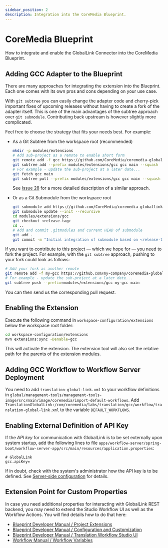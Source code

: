 ```yaml
---
sidebar_position: 2
description: Integration into the CoreMedia Blueprint.
---
```


# CoreMedia Blueprint

How to integrate and enable the GlobalLink Connector into the CoreMedia
Blueprint.

## Adding GCC Adapter to the Blueprint

There are many approaches for integrating the extension into the Blueprint. Each
one comes with its own pros and cons depending on your use case.

With `git subtree` you can easily change the adapter code and cherry-pick
important fixes of upcoming releases without having to create a fork of the
adapter itself. This is one of the main advantages of the subtree approach over
`git submodule`. Contributing back upstream is however slightly more
complicated.

Feel free to choose the strategy that fits your needs best. For example:

* As a Git Subtree from the workspace root (recommended)

  ```bash
  mkdir -p modules/extensions
  # Add sub-project as a remote to enable short form
  git remote add -f gcc https://github.com/CoreMedia/coremedia-globallink-connect-integration.git
  git subtree add --prefix modules/extensions/gcc gcc main --squash
  # For example - update the sub-project at a later date...
  git fetch gcc main
  git subtree pull --prefix modules/extensions/gcc gcc main --squash
  ```

  See
  [Issue 28](<https://github.com/CoreMedia/coremedia-globallink-connect-integration/issues/28> "Git subtree approach · Issue #28 · CoreMedia/coremedia-globallink-connect-integration")
  for a more detailed description of a similar approach.

* Or as a Git Submodule from the workspace root

  ```bash
  git submodule add https://github.com/CoreMedia/coremedia-globallink-connect-integration.git modules/extensions/gcc
  git submodule update --init --recursive
  cd modules/extensions/gcc
  git checkout <release-tag>
  cd ..
  # Add and commit .gitmodules and current HEAD of submodule 
  git add .
  git commit -m "Initial integration of submodule based on <release-tag>"
  ```

If you want to contribute to this project — which we hope for — you need to fork
the project. For example, with the `git subtree` approach, pushing to your fork
could look as follows:

```bash
# Add your fork as another remote
git remote add -f my-gcc https://github.com/my-company/coremedia-globallink-connect-extended.git
# For example - update the sub-project at a later date...
git subtree push --prefix=modules/extensions/gcc my-gcc main
```

You can then send us the corresponding pull request.

## Enabling the Extension

Execute the following command in `workspace-configuration/extensions` below the
workspace root folder:

```bash
cd workspace-configuration/extensions
mvn extensions:sync -Denable=gcc
```

This will activate the extension. The extension tool will also set the relative
path for the parents of the extension modules.

## Adding GCC Workflow to Workflow Server Deployment

You need to add `translation-global-link.xml` to your workflow definitions in
`global/management-tools/management-tools-image/src/main/image/coremedia/import-default-workflows`.
Add
`TranslationGlobalLink:/com/coremedia/labs/translation/gcc/workflow/translation-global-link.xml`
to the variable `DEFAULT_WORKFLOWS`.

## Enabling External Definition of API Key

If the _API key_ for communication with GlobalLink is to be set externally
upon system startup, add the following lines to file
`apps/workflow-server/spring-boot/workflow-server-app/src/main/resources/application.properties`:

```text
# GlobalLink
gcc.apiKey=
```

If in doubt, check with the system's administrator how the API key is to be
defined. See [Server-side configuration](<../administrators/configure-gcc-settings#server-side-configuration> "Administrators | Configuring Connection Settings")
for details.

## Extension Point for Custom Properties

In case you need additional properties for interacting with GlobalLink REST
backend, you may need to extend the Studio Workflow UI as well as the Workflow
Actions. You will find details how to do that here:

* [Blueprint Developer Manual / Project Extensions](<https://documentation.coremedia.com/cmcc-12/artifacts/2406.2/webhelp/coremedia-en/content/projectExtensions.html> "Blueprint Developer Manual / Project Extensions")
* [Blueprint Developer Manual / Configuration and Customization](<https://documentation.coremedia.com/cmcc-12/artifacts/2406.2/webhelp/coremedia-en/content/translationWorkflow_configurationAndCustomization.html> "Blueprint Developer Manual / Configuration and Customization")
* [Blueprint Developer Manual / Translation Workflow Studio UI](<https://documentation.coremedia.com/cmcc-12/artifacts/2406.2/webhelp/coremedia-en/content/TranslationWorkflowUiCustomization.html> "Blueprint Developer Manual / Translation Workflow Studio UI")
* [Workflow Manual / Workflow Variables](<https://documentation.coremedia.com/cmcc-12/artifacts/2406.2/webhelp/workflow-developer-en/content/WorkflowVariables.html> "Workflow Manual / Workflow Variables")
